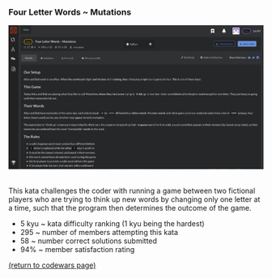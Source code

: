 ### Four Letter Words ~ Mutations
<img src="images/mutations_screen_shot.png?raw=true"/>
<br>
<br> 

This kata challenges the coder with running a game between two fictional players who are trying to think up new words by changing only one letter at a time, such that the program then determines the outcome of the game.
<br>
* 5 kyu ~ kata difficulty ranking (1 kyu being the hardest)
* 295 ~ number of members attempting this kata
* 58 ~ number correct solutions submitted
* 94% ~ member satisfaction rating


<a href="https://rowcased.github.io/alternate_page.html#creator">(return to codewars page)</a>
